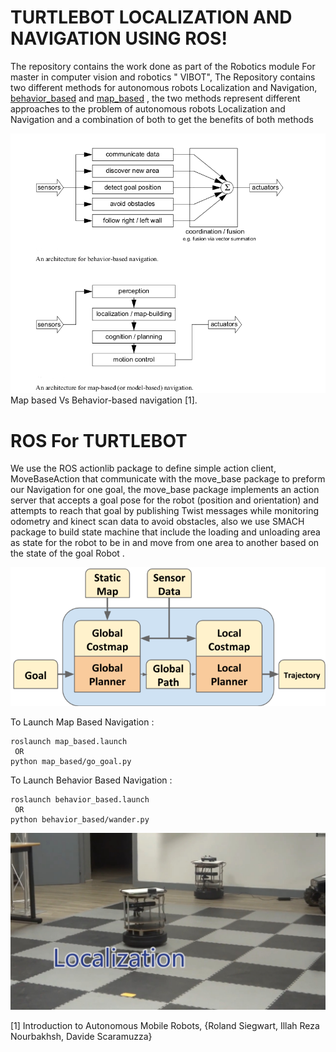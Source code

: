 # TURTLEBOT LOCALIZATION AND NAVIGATION USING ROS!


The repository contains the work done as part of the Robotics module For master in computer vision and robotics " VIBOT", The Repository contains two different methods for autonomous  robots Localization and Navigation, [behavior_based](https://github.com/ElJAZRY/ROS_PROJECT/tree/master/behavior_based "behavior_based") and [map_based](https://github.com/ElJAZRY/ROS_PROJECT/tree/master/map_based "map_based") , the two methods represent different approaches to the problem of autonomous robots Localization and Navigation and a combination of both to get the benefits of both methods 


![Map based Vs Behavior-based navigation 1.](https://github.com/ElJAZRY/ROS_PROJECT/blob/master/behavior_based/map_behave.png)
Map based Vs Behavior-based navigation [1].


# ROS For TURTLEBOT

We use the ROS actionlib package to define simple action client, MoveBaseAction that communicate with the move_base package to preform our Navigation for one goal, the
move_base package implements an action server that accepts a goal pose for the robot (position
and orientation) and attempts to reach that goal by publishing Twist messages while monitoring
odometry and kinect scan data to avoid obstacles, also we use SMACH package to build state
machine that include the loading and unloading area as state for the robot to be in and move from
one area to another based on the state of the goal Robot .




![Move-Base](https://github.com/ElJAZRY/ROS_PROJECT/blob/master/behavior_based/Dlu_nav.png)








To Launch Map Based Navigation  :
```
roslaunch map_based.launch
 OR
python map_based/go_goal.py
```


To Launch Behavior Based Navigation  :
```
roslaunch behavior_based.launch
 OR
python behavior_based/wander.py
```


[![DEMO](https://github.com/ElJAZRY/ROS_PROJECT/blob/master/behavior_based/snapshot.jpg)](https://youtu.be/BLybKmHQiwA "DEMO")



[1] Introduction to Autonomous Mobile Robots, {Roland Siegwart, Illah Reza Nourbakhsh, Davide Scaramuzza}
